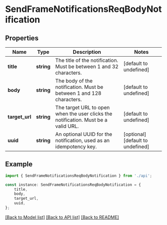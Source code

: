 # SendFrameNotificationsReqBodyNotification


## Properties

Name | Type | Description | Notes
------------ | ------------- | ------------- | -------------
**title** | **string** | The title of the notification. Must be between 1 and 32 characters. | [default to undefined]
**body** | **string** | The body of the notification. Must be between 1 and 128 characters. | [default to undefined]
**target_url** | **string** | The target URL to open when the user clicks the notification. Must be a valid URL. | [default to undefined]
**uuid** | **string** | An optional UUID for the notification, used as an idempotency key. | [optional] [default to undefined]

## Example

```typescript
import { SendFrameNotificationsReqBodyNotification } from './api';

const instance: SendFrameNotificationsReqBodyNotification = {
    title,
    body,
    target_url,
    uuid,
};
```

[[Back to Model list]](../README.md#documentation-for-models) [[Back to API list]](../README.md#documentation-for-api-endpoints) [[Back to README]](../README.md)
